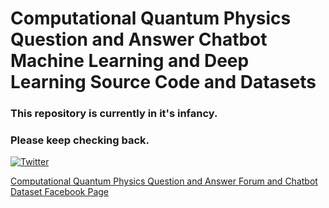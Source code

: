 # Computational Quantum Physics Question and Answer Chatbot Machine Learning and Deep Learning Source Code and Datasets

### This repository is currently in it's infancy. 
### Please keep checking back.

[![Twitter](https://img.shields.io/twitter/follow/KivyMD?label=follow&logo=twitter&style=flat&color=brightgreen)](https://twitter.com/estes_rickey)

<A HREF="https://www.facebook.com/Computational-Quantum-Physics-Question-and-Answer-Forum-and-Chatbot-Dataset-108322617968087/">Computational Quantum Physics Question and Answer Forum and Chatbot Dataset Facebook Page</A>

